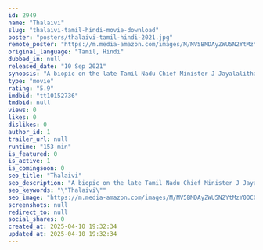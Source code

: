 ```yaml
---
id: 2949
name: "Thalaivi"
slug: "thalaivi-tamil-hindi-movie-download"
poster: "posters/thalaivi-tamil-hindi-2021.jpg"
remote_poster: "https://m.media-amazon.com/images/M/MV5BMDAyZWU5N2YtMzY0OC00YzJjLTljNzctMDdhMmFiODcwNzY5XkEyXkFqcGc@._V1_SX300.jpg"
original_language: "Tamil, Hindi"
dubbed_in: null
released_date: "10 Sep 2021"
synopsis: "A biopic on the late Tamil Nadu Chief Minister J Jayalalithaa."
type: "movie"
rating: "5.9"
imdbid: "tt10152736"
tmdbid: null
views: 0
likes: 0
dislikes: 0
author_id: 1
trailer_url: null
runtime: "153 min"
is_featured: 0
is_active: 1
is_comingsoon: 0
seo_title: "Thalaivi"
seo_description: "A biopic on the late Tamil Nadu Chief Minister J Jayalalithaa."
seo_keywords: "\"Thalaivi\""
seo_image: "https://m.media-amazon.com/images/M/MV5BMDAyZWU5N2YtMzY0OC00YzJjLTljNzctMDdhMmFiODcwNzY5XkEyXkFqcGc@._V1_SX300.jpg"
screenshots: null
redirect_to: null
social_shares: 0
created_at: 2025-04-10 19:32:34
updated_at: 2025-04-10 19:32:34
---
```


